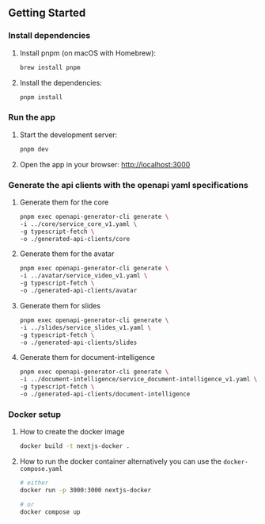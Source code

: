 ## Getting Started

### Install dependencies

1. Install pnpm (on macOS with Homebrew):
    ```bash
    brew install pnpm
    ```
2. Install the dependencies:
    ```bash
    pnpm install
    ```

### Run the app

1. Start the development server:
    ```bash
    pnpm dev
    ```
2. Open the app in your browser: [http://localhost:3000](http://localhost:3000)


### Generate the api clients with the openapi yaml specifications

1. Generate them for the core
    ```bash
    pnpm exec openapi-generator-cli generate \
    -i ../core/service_core_v1.yaml \
    -g typescript-fetch \
    -o ./generated-api-clients/core
    ```
2. Generate them for the avatar
    ```bash
    pnpm exec openapi-generator-cli generate \
    -i ../avatar/service_video_v1.yaml \
    -g typescript-fetch \
    -o ./generated-api-clients/avatar
    ```
3. Generate them for slides
    ```bash
    pnpm exec openapi-generator-cli generate \
    -i ../slides/service_slides_v1.yaml \
    -g typescript-fetch \
    -o ./generated-api-clients/slides
    ```

4. Generate them for document-intelligence
    ```bash
    pnpm exec openapi-generator-cli generate \
    -i ../document-intelligence/service_document-intelligence_v1.yaml \
    -g typescript-fetch \
    -o ./generated-api-clients/document-intelligence
    ```

### Docker setup
1. How to create the docker image
    ```bash
    docker build -t nextjs-docker .
    ```
2. How to run the docker container alternatively you can use the `docker-compose.yaml`
    ```bash
    # either 
    docker run -p 3000:3000 nextjs-docker

    # or
    docker compose up
    ```
